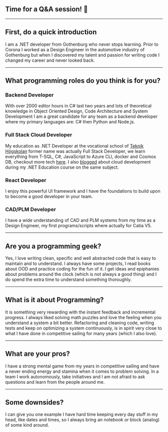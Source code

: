 ## Time for a Q&A session! 🎤

---

## First, do a quick introduction

I am a .NET developer from Gothenburg who never stops learning. Prior to Corona I worked as a Design Engineer in the automotive industry of Gothenburg but when I discovered my talent and passion for writing code I changed my career and never looked back.

---

## What programming roles do you think is for you?

### Backend Developer

With over 2000 editor hours in C# last two years and lots of theoretical knowledge in Object Oriented Design, Code Architecture and System Development I am a great candidate for any team as a backend developer where my primary languages are: C# then Python and Node.js.

### Full Stack Cloud Developer

My education as .NET Developer at the vocational school of [Teknik Högskolan](https://teknikhogskolan.se/utbildningar/net-utvecklare/) former name was actually Full Stack Developer, we learn everything from T-SQL, C#, JavaScript to Azure CLI, docker and Cosmos DB, checkout more tech [here](/tech). I also [blogged](https://robinaxelsson.github.io/) about cloud development during my .NET Education course on the same subject.

### React Developer

I enjoy this powerful UI framework and I have the foundations to build upon to become a good developer in your team.

### CAD/PLM Developer

I have a wide understanding of CAD and PLM systems from my time as a Design Engineer, my first programs/scripts where actually for Catia V5.

---

## Are you a programming geek?

Yes, I love writing clean, specific and well abstracted code that is easy to maintain and to understand. I always have some projects, I read books about OOD and practice coding for the fun of it. I get ideas and epiphanies about problems around the clock (which is not always a good thing) and I do spend the extra time to understand something thoroughly.

---

## What is it about Programming?

It is something very rewarding with the instant feedback and incremental progress. I always liked solving math puzzles and love the feeling when you understand a system a bit better. Refactoring and cleaning code, writing tests and keep on optimizing a system continuously, is in spirit very close to what I have done in competitive sailing for many years (which I also love).

---

## What are your pros?

I have a strong mental game from my years in competitive sailing and have a never ending energy and stamina when it comes to problem solving. In a team I work autonomously, take initiatives and I am not afraid to ask questions and learn from the people around me.

---

## Some downsides?

I can give you one example I have hard time keeping every day stuff in my head, like dates and times, so I always bring an notebook or block (analog) of some kind around.
